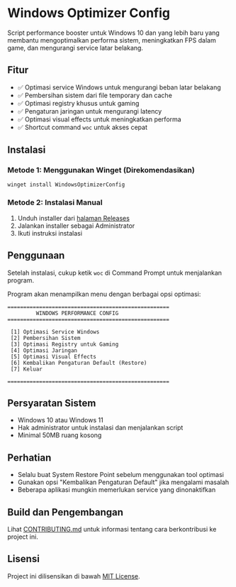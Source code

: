 # Windows Optimizer Config

Script performance booster untuk Windows 10 dan yang lebih baru yang membantu mengoptimalkan performa sistem, meningkatkan FPS dalam game, dan mengurangi service latar belakang.

## Fitur

- ✅ Optimasi service Windows untuk mengurangi beban latar belakang
- ✅ Pembersihan sistem dari file temporary dan cache
- ✅ Optimasi registry khusus untuk gaming
- ✅ Pengaturan jaringan untuk mengurangi latency
- ✅ Optimasi visual effects untuk meningkatkan performa
- ✅ Shortcut command `woc` untuk akses cepat

## Instalasi

### Metode 1: Menggunakan Winget (Direkomendasikan)

```
winget install WindowsOptimizerConfig
```

### Metode 2: Instalasi Manual

1. Unduh installer dari [halaman Releases](../../releases)
2. Jalankan installer sebagai Administrator
3. Ikuti instruksi instalasi

## Penggunaan

Setelah instalasi, cukup ketik `woc` di Command Prompt untuk menjalankan program.

Program akan menampilkan menu dengan berbagai opsi optimasi:

```
===================================================
         WINDOWS PERFORMANCE CONFIG
===================================================

 [1] Optimasi Service Windows
 [2] Pembersihan Sistem
 [3] Optimasi Registry untuk Gaming
 [4] Optimasi Jaringan
 [5] Optimasi Visual Effects
 [6] Kembalikan Pengaturan Default (Restore)
 [7] Keluar

===================================================
```

## Persyaratan Sistem

- Windows 10 atau Windows 11
- Hak administrator untuk instalasi dan menjalankan script
- Minimal 50MB ruang kosong

## Perhatian

- Selalu buat System Restore Point sebelum menggunakan tool optimasi
- Gunakan opsi "Kembalikan Pengaturan Default" jika mengalami masalah
- Beberapa aplikasi mungkin memerlukan service yang dinonaktifkan

## Build dan Pengembangan

Lihat [CONTRIBUTING.md](CONTRIBUTING.md) untuk informasi tentang cara berkontribusi ke project ini.

## Lisensi

Project ini dilisensikan di bawah [MIT License](LICENSE).